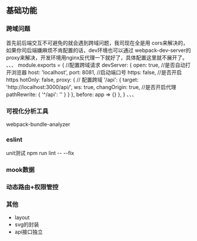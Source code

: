 ## 基础功能
### 跨域问题
首先前后端交互不可避免的就会遇到跨域问题，我司现在全是用 cors来解决的，如果你司后端嫌麻烦不肯配置的话，dev环境也可以通过
webpack-dev-server的proxy来解决，开发环境用nginx反代理一下就好了，具体配置这里就不展开了。
、、、
module.exports = {
    //配置跨域请求
    devServer: {
        open: true,    //是否自动打开浏览器
        host: 'localhost',
        port: 8081,    //启动端口号
        https: false,    //是否开启https
        hotOnly: false,
        proxy: { // 配置跨域
            '/api': {
                target: 'http://localhost:3000/api/',
                ws: true,
                changOrigin: true,    //是否开启代理
                pathRewrite: {
                    '^/api': ''
                }
            }
        },
        before: app => {}
    },
}
、、、

### 可视化分析工具
webpack-bundle-analyzer 

###  eslint
unit测试
npm run lint -- --fix

### mook数据

### 动态路由+权限管控

### 其他

* layout
* svg的封装 
* api接口独立 





